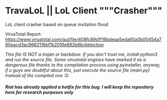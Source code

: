 # TravaLoL || LoL Client """Crasher"""
LoL client crasher based on queue invitation flood

VirusTotal Report: https://www.virustotal.com/gui/file/408fc89d1f16bdeaa5eda60a0b00454a780eacd3ac9662116bf1b2016e892b6b/detection

*This file IS NOT a trojan or backdoor. If you don't trust me, install python3 and run the source file.
Some virustotal engines have marked it as a dangerous file thanks to the compilation process using pyinstaller, anyway, if u guys are doubtful about this, just execute the source file (main.py) instead of the compiled one :D*

#### ***Riot has already applied a hotfix for this bug. I will keep the repository here for research purposes only***
